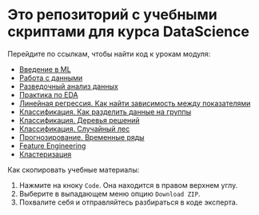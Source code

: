 # Это репозиторий с учебными скриптами для курса DataScience

Перейдите по ссылкам, чтобы найти код к урокам модуля:
- [Введение в ML](https://github.com/Eduson-DataScience/DataScience/tree/main/ML_Introduction)
- [Работа с данными](https://github.com/Eduson-DataScience/DataScience/tree/main/DataCollection)
- [Разведочный анализ данных](https://github.com/Eduson-DataScience/DataScience/tree/main/Data-analysis)
- [Практика по EDA](https://github.com/Eduson-DataScience/DataScience/tree/main/EDA-Practice)
- [Линейная регрессия. Как найти зависимость между показателями]()
- [Классификация. Как разделить данные на группы](https://github.com/Eduson-DataScience/DataScience/tree/main/Classification)
- [Классификация. Деревья решений](https://github.com/Eduson-DataScience/DataScience/tree/main/Decision%20tree)
- [Классификация. Случайный лес](https://github.com/Eduson-DataScience/DataScience/tree/main/Random%20Forest)
- [Прогнозирование. Временные ряды](https://github.com/Eduson-DataScience/DataScience/tree/main/TimeSeries)
- [Feature Engineering](https://github.com/Eduson-DataScience/DataScience/tree/main/Feature%20Engineering)
- [Кластеризация]([https://github.com/Eduson-DataScience/DataScience/tree/main/Feature%20Engineering](https://github.com/Eduson-DataScience/DataScience/tree/main/%D0%A1lustering))



Как скопировать учебные материалы:
1. Нажмите на кноку <code>Code</code>. Она находится в правом верхнем углу.
2. Выберите в выпадающем меню опцию <code>Download ZIP</code>.
3. Похвалите себя и отправляйтесь разбираться в коде эксперта.
